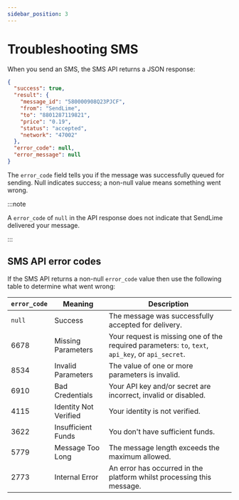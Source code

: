 ```yaml
---
sidebar_position: 3
---
```


# Troubleshooting SMS
When you send an SMS, the SMS API returns a JSON response:

```json
{
  "success": true,
  "result": {
    "message_id": "580000908Q23PJCF",
    "from": "SendLime",
    "to": "8801287119821",
    "price": "0.19",
    "status": "accepted",
    "network": "47002"
  },
  "error_code": null,
  "error_message": null
}
```

The `error_code` field tells you if the message was successfully queued for sending. Null indicates success; a non-null value means something went wrong.

:::note

A `error_code` of `null` in the API response does not indicate that SendLime delivered your message.

:::

## SMS API error codes
If the SMS API returns a non-null `error_code` value then use the following table to determine what went wrong:

| `error_code` | Meaning               | Description                                                           |
|--------------|-----------------------|-----------------------------------------------------------------------|
| `null`       | Success               | The message was successfully accepted for delivery.                   |
| 6678         | Missing Parameters    | Your request is missing one of the required parameters: `to`, `text`, `api_key`, or `api_secret`. |                                                                   |
| 8534         | Invalid Parameters    | The value of one or more parameters is invalid.                       |
| 6910         | Bad Credentials       | Your API key and/or secret are incorrect, invalid or disabled.        |
| 4115         | Identity Not Verified | Your identity is not verified.                                        |
| 3622         | Insufficient Funds    | You don't have sufficient funds.                                      |
| 5779         | Message Too Long      | The message length exceeds the maximum allowed.                       |
| 2773         | Internal Error        | An error has occurred in the platform whilst processing this message. |
